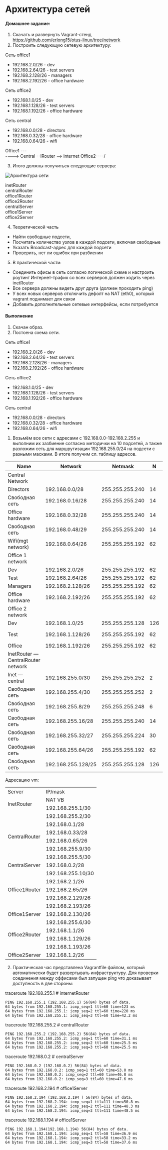 # Архитектура сетей

#### Домашнее задание: 
1. Скачать и развернуть Vagrant-стенд  
https://github.com/erlong15/otus-linux/tree/network
2. Построить следующую сетевую архитектуру:

Сеть office1
- 192.168.2.0/26      - dev
- 192.168.2.64/26     - test servers
- 192.168.2.128/26    - managers
- 192.168.2.192/26    - office hardware

Сеть office2
- 192.168.1.0/25      - dev
- 192.168.1.128/26    - test servers
- 192.168.1.192/26    - office hardware

Сеть central
- 192.168.0.0/28     - directors
- 192.168.0.32/28    - office hardware
- 192.168.0.64/26    - wifi

Office1 ---\
----> Central --IRouter --> internet
Office2----/

3. Итого должны получиться следующие сервера:  

![Архитектура сети](https://github.com/flazhka/otuslab-homework/blob/master/Lab19/1.png)  

inetRouter  
centralRouter  
office1Router  
office2Router  
centralServer  
office1Server  
office2Server  

4. Теоретической часть  
- Найти свободные подсети, 
- Посчитать количество узлов в каждой подсети, включая свободные
- Указать Broadcast-адрес для каждой подсети
- Проверить, нет ли ошибок при разбиении

5. В практической части: 
- Соединить офисы в сеть согласно логической схеме и настроить роутинг
Интернет-трафик со всех серверов должен ходить через inetRouter
- Все сервера должны видеть друг друга (должен проходить ping)
- У всех новых серверов отключить дефолт на NAT (eth0), который vagrant поднимает для связи
- Добавить дополнительные сетевые интерфейсы, если потребуется

#### Выполнение 
1. Скачан образ.
2. Постоена схема сети.  

Сеть office1
- 192.168.2.0/26      - dev
- 192.168.2.64/26     - test servers
- 192.168.2.128/26    - managers
- 192.168.2.192/26    - office hardware

Сеть office2
- 192.168.1.0/25      - dev
- 192.168.1.128/26    - test servers
- 192.168.1.192/26    - office hardware

Сеть central
- 192.168.0.0/28     - directors
- 192.168.0.32/28    - office hardware
- 192.168.0.64/26    - wifi

1. Возьмём все сети с адресами с 192.168.0.0-192.168.2.255 и выполним их зазбиение согласно методички на 10 подсетей, а также разложим сеть для маршрутизации 192.168.255.0/24 на подсети с разными масками. В итоге получим сл. таблицу адресов.

|Name|Network|Netmask|N|Hostmin|Hostmax|Broadcast|
|-|-|-|-|-|-|-|
|Central Network|					
|Directors|192.168.0.0/28|255.255.255.240|14|192.168.0.1|192.168.0.14|192.168.0.15|
|Свободная сеть|192.168.0.16/28|255.255.255.240|14|192.168.0.17|192.168.0.30|192.168.0.31|
|Office hardware|192.168.0.32/28|255.255.255.240|14|192.168.0.33|192.168.0.46|192.168.0.47|
|Свободная сеть|192.168.0.48/29|255.255.255.240|14|192.168.0.49|192.168.0.62|192.168.0.63|
|Wifi(mgt network)|192.168.0.64/26|255.255.255.192|62|192.168.0.65|192.168.0.126|192.168.0.127|
|Office 1 network|						
|Dev|192.168.2.0/26|255.255.255.192|62|192.168.2.1|192.168.2.62|192.168.2.63|
|Test|192.168.2.64/26|255.255.255.192|62|192.168.2.65|192.168.2.126|192.168.2.127|
|Managers|192.168.2.128/26|255.255.255.192|62|192.168.2.129|192.168.2.190|192.168.2.191|
|Office hardware|192.168.2.192/26|255.255.255.192|62|192.168.2.193|192.168.2.254|192.168.2.255|
|Office 2 network|						
|Dev|192.168.1.0/25|255.255.255.128|126|192.168.1.1|192.168.1.126|192.168.1.127|
|Test|192.168.1.128/26|255.255.255.192|62|192.168.1.129	192.168.1.190|192.168.1.191|
|Office|192.168.1.192/26|255.255.255.192|62|192.168.1.193|192.168.1.254|192.168.1.255|
|InetRouter — CentralRouter network|						
|Inet — central|192.168.255.0/30|255.255.255.252|2|192.168.255.1|192.168.255.2|192.168.255.3|
|Свободная сеть|192.168.255.4/30|255.255.255.252|2|192.168.255.5|192.168.255.6|192.168.255.7|
|Свободная сеть|192.168.255.8/29|255.255.255.248|6|192.168.255.9|192.168.255.14|192.168.255.15|
|Свободная сеть|192.168.255.16/28|255.255.255.240|14|192.168.255.17|192.168.255.30|192.168.255.31|
|Свободная сеть|192.168.255.32/27|255.255.255.224|30|192.168.255.33|192.168.255.62|192.168.255.63|
|Свободная сеть|192.168.255.64/26|255.255.255.192|62|192.168.255.65|192.168.255.126|192.168.255.127|
|Свободная сеть|192.168.255.128/25|255.255.255.128|126|192.168.255.129|192.168.255.254|192.168.255.255|
 
Адресацию vm:


<table class="iksweb">
	<tbody>
		<tr>
			<td>Server</td>
			<td>IP/mask</td>
		</tr>
		<tr>
			<td rowspan="2">InetRouter</td>
			<td>NAT VB</td>
		</tr>
		<tr>
			<td>192.168.255.1/30</td>
		</tr>
		<tr>
			<td rowspan="6">CentralRouter</td>
			<td>192.168.255.2/30</td>
		</tr>
		<tr>
			<td>192.168.0.1/28</td>
		</tr>
		<tr>
			<td>192.168.0.33/28</td>
		</tr>
		<tr>
			<td>192.168.0.65/26</td>
		</tr>
		<tr>
			<td>192.168.255.9/30</td>
		</tr>
		<tr>
			<td>192.168.255.5/30</td>
		</tr>
		<tr>
			<td>CentralServer</td>
			<td>192.168.0.2/28</td>
		</tr>
		<tr>
			<td rowspan="5">Office1Router</td>
			<td>192.168.255.10/30</td>
		</tr>
		<tr>
			<td>192.168.2.1/26</td>
		</tr>
		<tr>
			<td>192.168.2.65/26</td>
		</tr>
		<tr>
			<td>192.168.2.129/26</td>
		</tr>
		<tr>
			<td>192.168.2.193/26</td>
		</tr>
		<tr>
			<td>Office1Server</td>
			<td>192.168.2.130/26</td>
		</tr>
		<tr>
			<td rowspan="4">Office2Router</td>
			<td>192.168.255.6/30</td>
		</tr>
		<tr>
			<td>192.168.1.1/26</td>
		</tr>
		<tr>
			<td>192.168.1.129/26</td>
		</tr>
		<tr>
			<td>192.168.1.193/26</td>
		</tr>
		<tr>
			<td>Office2Server</td>
			<td>192.168.1.2/26</td>
		</tr>
	</tbody>
</table>



2. Практическая час представлена Vagrantfile файлом, который автоматически будет развертывать инфраструктуру. Для проверки соединения между оффисами был запущен ping что доказывает доступность в две стороны:

traceroute 192.168.255.1 # internetRouter  
```
PING 192.168.255.1 (192.168.255.1) 56(84) bytes of data.
64 bytes from 192.168.255.1: icmp_seq=1 ttl=60 time=123 ms
64 bytes from 192.168.255.1: icmp_seq=2 ttl=60 time=220 ms
64 bytes from 192.168.255.1: icmp_seq=3 ttl=60 time=42.2 ms
```

traceroute 192.168.255.2 # centralRouter
```
PING 192.168.255.2 (192.168.255.2) 56(84) bytes of data.
64 bytes from 192.168.255.2: icmp_seq=1 ttl=60 time=31.1 ms
64 bytes from 192.168.255.2: icmp_seq=2 ttl=60 time=25.5 ms
64 bytes from 192.168.255.2: icmp_seq=3 ttl=60 time=25.5 ms
```

traceroute 192.168.0.2   # centralServer
```
PING 192.168.0.2 (192.168.0.2) 56(84) bytes of data.
64 bytes from 192.168.0.2: icmp_seq=1 ttl=60 time=53.0 ms
64 bytes from 192.168.0.2: icmp_seq=2 ttl=60 time=46.8 ms
64 bytes from 192.168.0.2: icmp_seq=3 ttl=60 time=47.6 ms
```

traceroute 192.168.2.194 # office1Server
```
PING 192.168.2.194 (192.168.2.194 ) 56(84) bytes of data.
64 bytes from 192.168.2.194: icmp_seq=1 ttl=111 time=50.8 ms
64 bytes from 192.168.2.194: icmp_seq=2 ttl=111 time=48.3 ms
64 bytes from 192.168.2.194: icmp_seq=3 ttl=111 time=48.5 ms
```

traceroute 192.168.1.194 # office1Server
```
PING 192.168.1.194(192.168.1.194) 56(84) bytes of data.
64 bytes from 192.168.1.194: icmp_seq=1 ttl=58 time=36.9 ms
64 bytes from 192.168.1.194: icmp_seq=2 ttl=58 time=33.2 ms
64 bytes from 192.168.1.194: icmp_seq=3 ttl=58 time=37.6 ms
```